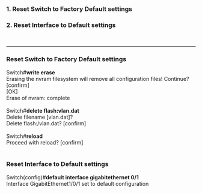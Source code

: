 ### 1. Reset Switch to Factory Default settings
### 2. Reset Interface to Default settings
</br>

-----------------------------------------
### Reset Switch to Factory Default settings</br>
Switch#**write erase** </br>
Erasing the nvram filesystem will remove all configuration files! Continue? [confirm]</br>
[OK] </br>
Erase of nvram: complete </br>
</br>
Switch#**delete flash:vlan.dat** </br>
Delete filename [vlan.dat]? </br>
Delete flash:/vlan.dat? [confirm] </br>
</br>
Switch#**reload**</br>
Proceed with reload? [confirm]</br>
</br>

### Reset Interface to Default settings</br>
Switch(config)#**default interface gigabitethernet 0/1**</br>
Interface GigabitEthernet1/0/1 set to default configuration</br>
